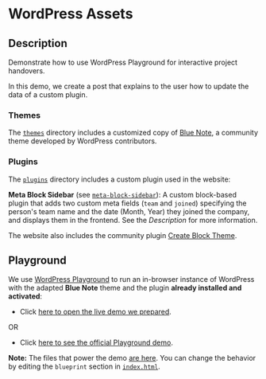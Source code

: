 # WordPress Assets

## Description

Demonstrate how to use WordPress Playground for interactive project handovers.

In this demo, we create a post that explains to the user how to update the data of a custom plugin.

### Themes

The [`themes`](themes) directory includes a customized copy of [Blue Note](https://wordpress.org/themes/blue-note/), a community theme developed by WordPress contributors.

### Plugins

The [`plugins`](plugins) directory includes a custom plugin used in the website:

**Meta Block Sidebar** (see [`meta-block-sidebar`](plugins/meta-block-sidebar/readme.txt)): A custom block-based plugin that adds two custom meta fields (`team` and `joined`) specifying the person's team name and the date (Month, Year) they joined the company, and displays them in the frontend. See the _Description_ for more information.

The website also includes the community plugin [Create Block Theme](https://wordpress.org/plugins/create-block-theme/).

## Playground

We use [WordPress Playground](https://wordpress.github.io/wordpress-playground/) to run an in-browser instance of WordPress with the adapted **Blue Note** theme and the plugin **already installed and activated**:

- Click [here to open the live demo we prepared](https://playground-demo-handover.vercel.app/playground/).

OR

- Click [here to see the official Playground demo](https://playground.wordpress.net/).

**Note:** The files that power the demo [are here](playground). You can change the behavior by editing the `blueprint` section in [`index.html`](playground/index.html#L46-L90).
